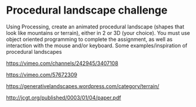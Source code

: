 # Procedural landscape challenge #
Using Processing, create an animated procedural landscape (shapes that look like mountains or terrain), either in 2 or 3D (your choice).  You must use object oriented programming to complete the assignment, as well as interaction with the mouse and/or keyboard.  Some examples/inspiration of procedural landscapes

https://vimeo.com/channels/242945/3407108

https://vimeo.com/57672309

https://generativelandscapes.wordpress.com/category/terrain/

http://jcgt.org/published/0003/01/04/paper.pdf